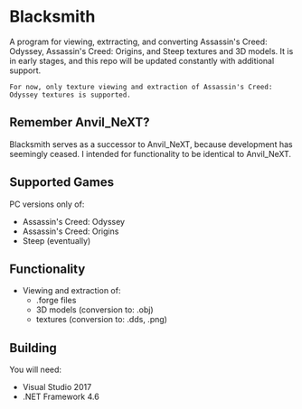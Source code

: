 # Blacksmith
A program for viewing, extrracting, and converting Assassin's Creed: Odyssey, Assassin's Creed: Origins, and Steep textures and 3D models. It is in early stages, and this repo will be updated constantly with additional support.

`For now, only texture viewing and extraction of Assassin's Creed: Odyssey textures is supported.`

## Remember Anvil_NeXT?
Blacksmith serves as a successor to Anvil_NeXT, because development has seemingly ceased. I intended for functionality to be identical to Anvil_NeXT.

## Supported Games
PC versions only of:
- Assassin's Creed: Odyssey
- Assassin's Creed: Origins
- Steep (eventually)

## Functionality
- Viewing and extraction of:
  - .forge files
  - 3D models (conversion to: .obj)
  - textures (conversion to: .dds, .png)

## Building
You will need:
- Visual Studio 2017
- .NET Framework 4.6
